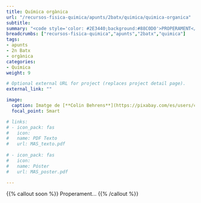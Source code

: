 ```yaml
---
title: Química orgànica
url: "/recursos-fisica-quimica/apunts/2batx/quimica/quimica-organica"
subtitle: 
summary: "<code style='color: #2E3440;background:#88C0D0'>PROPERAMENT</code>"
breadcrumbs: ["recursos-fisica-quimica","apunts","2batx","quimica"]
tags:
- apunts
- 2n Batx
- orgànica
categories:
- Química
weight: 9

# Optional external URL for project (replaces project detail page).
external_link: ""

image:
  caption: Imatge de [**Colin Behrens**](https://pixabay.com/es/users/colin00b-346653/) en [Pixabay](https://pixabay.com/es/)
  focal_point: Smart

# links:
# - icon_pack: fas
#   icon:
#   name: PDF Texto
#   url: MAS_texto.pdf
  
# - icon_pack: fas
#   icon:
#   name: Póster
#   url: MAS_poster.pdf

---
```


{{% callout soon %}}
Properament...
{{% /callout %}}